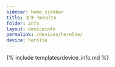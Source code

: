 ```yaml
---
sidebar: home_sidebar
title: 关于 herolte
folder: info
layout: deviceinfo
permalink: /devices/herolte/
device: herolte
---
```

{% include templates/device_info.md %}

